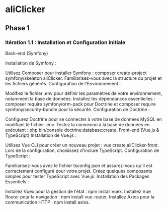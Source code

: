 # aliClicker

## Phase 1

### Itération 1.1 : Installation et Configuration Initiale

Back-end (Symfony)

Installation de Symfony :

Utilisez Composer pour installer Symfony : composer create-project symfony/skeleton aliClicker.
Familiarisez-vous avec la structure du projet et les fichiers générés.
Configuration de l'Environnement :

Modifiez le fichier .env pour définir les paramètres de votre environnement, notamment la base de données.
Installez les dépendances essentielles : composer require symfony/orm-pack pour Doctrine et composer require symfony/security-bundle pour la sécurité.
Configuration de Doctrine :

Configurez Doctrine pour se connecter à votre base de données MySQL en modifiant le fichier .env.
Testez la connexion à la base de données en exécutant : php bin/console doctrine:database:create.
Front-end (Vue.js & TypeScript)
Installation de Vue.js :

Utilisez Vue CLI pour créer un nouveau projet : vue create aliClicker-front.
Lors de la configuration, choisissez d'inclure TypeScript.
Configuration de TypeScript :

Familiarisez-vous avec le fichier tsconfig.json et assurez-vous qu'il est correctement configuré pour votre projet.
Créez quelques composants simples pour tester TypeScript avec Vue.js.
Installation des Packages Essentiels :

Installez Vuex pour la gestion de l'état : npm install vuex.
Installez Vue Router pour la navigation : npm install vue-router.
Installez Axios pour la communication HTTP : npm install axios.
